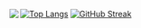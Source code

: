 [<img align="left" src="https://github-readme-stats.vercel.app/api?username=Turing-bot&theme=solarized-light&show_icons=true">](https://github.com/Turing-bot)
[![Top Langs](https://github-readme-stats.vercel.app/api/top-langs/?username=Turing-bot)](https://github.com/Turing-bot)
[![GitHub Streak](https://github-readme-streak-stats.herokuapp.com/?user=Turing-bot) ](https://git.io/streak-stats)
